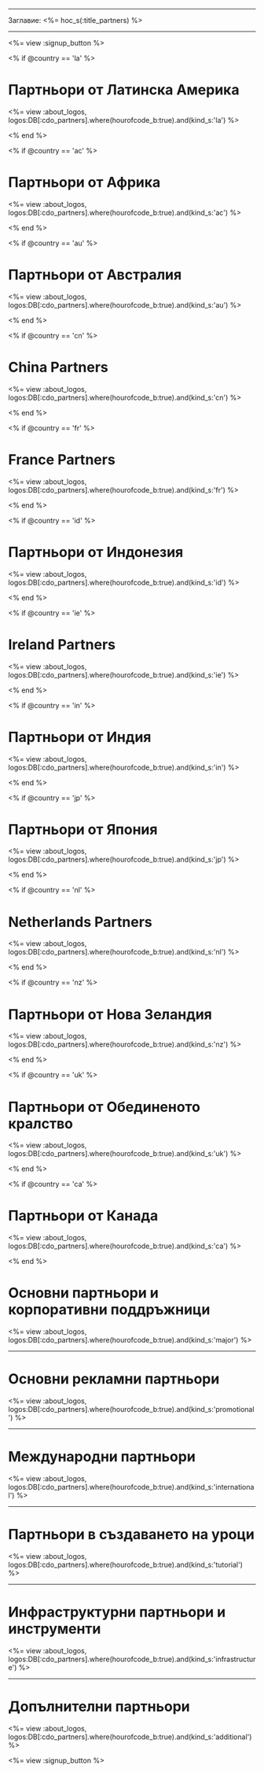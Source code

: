 * * *

Заглавие: <%= hoc_s(:title_partners) %>

* * *

<%= view :signup_button %>

<% if @country == 'la' %>

# Партньори от Латинска Америка

<%= view :about_logos, logos:DB[:cdo_partners].where(hourofcode_b:true).and(kind_s:'la') %>

<% end %>

<% if @country == 'ac' %>

# Партньори от Африка

<%= view :about_logos, logos:DB[:cdo_partners].where(hourofcode_b:true).and(kind_s:'ac') %>

<% end %>

<% if @country == 'au' %>

# Партньори от Австралия

<%= view :about_logos, logos:DB[:cdo_partners].where(hourofcode_b:true).and(kind_s:'au') %>

<% end %>

<% if @country == 'cn' %>

# China Partners

<%= view :about_logos, logos:DB[:cdo_partners].where(hourofcode_b:true).and(kind_s:'cn') %>

<% end %>

<% if @country == 'fr' %>

# France Partners

<%= view :about_logos, logos:DB[:cdo_partners].where(hourofcode_b:true).and(kind_s:'fr') %>

<% end %>

<% if @country == 'id' %>

# Партньори от Индонезия

<%= view :about_logos, logos:DB[:cdo_partners].where(hourofcode_b:true).and(kind_s:'id') %>

<% end %>

<% if @country == 'ie' %>

# Ireland Partners

<%= view :about_logos, logos:DB[:cdo_partners].where(hourofcode_b:true).and(kind_s:'ie') %>

<% end %>

<% if @country == 'in' %>

# Партньори от Индия

<%= view :about_logos, logos:DB[:cdo_partners].where(hourofcode_b:true).and(kind_s:'in') %>

<% end %>

<% if @country == 'jp' %>

# Партньори от Япония

<%= view :about_logos, logos:DB[:cdo_partners].where(hourofcode_b:true).and(kind_s:'jp') %>

<% end %>

<% if @country == 'nl' %>

# Netherlands Partners

<%= view :about_logos, logos:DB[:cdo_partners].where(hourofcode_b:true).and(kind_s:'nl') %>

<% end %>

<% if @country == 'nz' %>

# Партньори от Нова Зеландия

<%= view :about_logos, logos:DB[:cdo_partners].where(hourofcode_b:true).and(kind_s:'nz') %>

<% end %>

<% if @country == 'uk' %>

# Партньори от Обединеното кралство

<%= view :about_logos, logos:DB[:cdo_partners].where(hourofcode_b:true).and(kind_s:'uk') %>

<% end %>

<% if @country == 'ca' %>

# Партньори от Канада

<%= view :about_logos, logos:DB[:cdo_partners].where(hourofcode_b:true).and(kind_s:'ca') %>

<% end %>

# Основни партньори и корпоративни поддръжници

<%= view :about_logos, logos:DB[:cdo_partners].where(hourofcode_b:true).and(kind_s:'major') %>

* * *

# Основни рекламни партньори

<%= view :about_logos, logos:DB[:cdo_partners].where(hourofcode_b:true).and(kind_s:'promotional') %>

* * *

# Международни партньори

<%= view :about_logos, logos:DB[:cdo_partners].where(hourofcode_b:true).and(kind_s:'international') %>

* * *

# Партньори в създаването на уроци

<%= view :about_logos, logos:DB[:cdo_partners].where(hourofcode_b:true).and(kind_s:'tutorial') %>

* * *

# Инфраструктурни партньори и инструменти

<%= view :about_logos, logos:DB[:cdo_partners].where(hourofcode_b:true).and(kind_s:'infrastructure') %>

* * *

# Допълнителни партньори

<%= view :about_logos, logos:DB[:cdo_partners].where(hourofcode_b:true).and(kind_s:'additional') %>

<%= view :signup_button %>